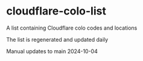 # cloudflare-colo-list
A list containing Cloudflare colo codes and locations
  
The list is regenerated and updated daily

Manual updates to main
2024-10-04
